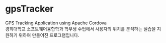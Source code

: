 # gpsTracker
GPS Tracking Application using Apache Cordova<br>
경희대학교 소프트웨어융합학과 학부생 수업에서 사용자의 위치를 분석하는 실습을 지원하기 위하여 만들어진 프로그램입니다.
